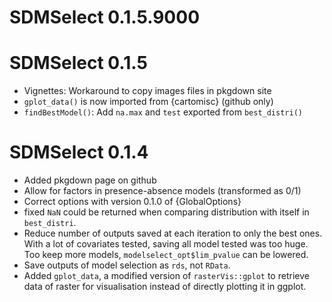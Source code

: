 # SDMSelect 0.1.5.9000

# SDMSelect 0.1.5

* Vignettes: Workaround to copy images files in pkgdown site
* `gplot_data()` is now imported from {cartomisc} (github only)
* `findBestModel()`: Add `na.max` and `test` exported from `best_distri()`

# SDMSelect 0.1.4

* Added pkgdown page on github
* Allow for factors in presence-absence models (transformed as 0/1)
* Correct options with version 0.1.0 of {GlobalOptions}
* fixed `NaN` could be returned when comparing distribution with itself in `best_distri`.
* Reduce number of outputs saved at each iteration to only the best ones. With a lot of covariates tested, saving all model tested was too huge. Too keep more models, `modelselect_opt$lim_pvalue` can be lowered.
* Save outputs of model selection as `rds`, not `RData`.
* Added `gplot_data`, a modified version of `rasterVis::gplot` to retrieve data of raster for visualisation instead of directly plotting it in ggplot.